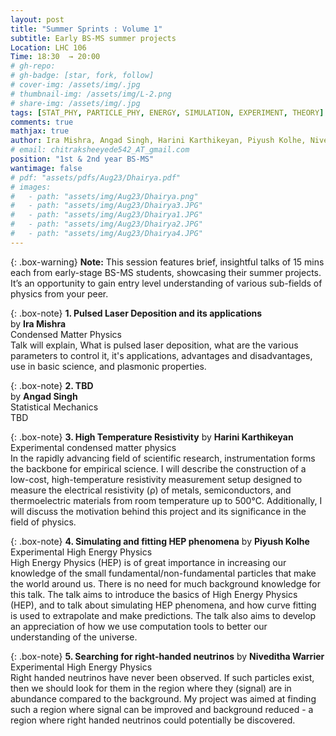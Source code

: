 ```yaml
---
layout: post
title: "Summer Sprints : Volume 1"
subtitle: Early BS-MS summer projects
Location: LHC 106
Time: 18:30  → 20:00
# gh-repo:
# gh-badge: [star, fork, follow]
# cover-img: /assets/img/.jpg
# thumbnail-img: /assets/img/L-2.png
# share-img: /assets/img/.jpg
tags: [STAT_PHY, PARTICLE_PHY, ENERGY, SIMULATION, EXPERIMENT, THEORY]
comments: true
mathjax: true
author: Ira Mishra, Angad Singh, Harini Karthikeyan, Piyush Kolhe, Niveditha Warrier
# email: chitraksheeyede542_AT_gmail.com
position: "1st & 2nd year BS-MS"
wantimage: false
# pdf: "assets/pdfs/Aug23/Dhairya.pdf"
# images:
#   - path: "assets/img/Aug23/Dhairya.png"
#   - path: "assets/img/Aug23/Dhairya3.JPG"
#   - path: "assets/img/Aug23/Dhairya1.JPG"
#   - path: "assets/img/Aug23/Dhairya2.JPG"
#   - path: "assets/img/Aug23/Dhairya4.JPG"
---
```

{: .box-warning}
**Note:** This session features brief, insightful talks of 15 mins each from early-stage BS-MS students, showcasing their summer projects. It’s an opportunity to gain entry level understanding of various sub-fields of physics from your peer.

{: .box-note}
**1. Pulsed Laser Deposition and its applications** 
\
by **Ira Mishra**
\
Condensed Matter Physics
\
Talk will explain, What is pulsed laser deposition, what are the various parameters to control it, it's applications, advantages and disadvantages, use in basic science, and plasmonic properties.

{: .box-note}
**2. TBD** 
\
by **Angad Singh** 
\
Statistical Mechanics
\
TBD

{: .box-note}
**3. High Temperature Resistivity**
by **Harini Karthikeyan** 
\
Experimental condensed matter physics
\
In the rapidly advancing field of scientific research, instrumentation forms the backbone for empirical science. I will describe the construction of a low-cost, high-temperature resistivity measurement setup designed to measure the electrical resistivity (ρ) of metals, semiconductors, and thermoelectric materials from room temperature up to 500°C. Additionally, I will discuss the motivation behind this project and its significance in the field of physics.

{: .box-note}
**4. Simulating and fitting HEP phenomena**
by **Piyush Kolhe** 
\
Experimental High Energy Physics
\
High Energy Physics (HEP) is of great importance in increasing our knowledge of the small fundamental/non-fundamental particles that make the world around us. There is no need for much background knowledge for this talk. The talk aims to introduce the basics of High Energy Physics (HEP), and to talk about simulating HEP phenomena, and how curve fitting is used to extrapolate and make predictions. The talk also aims to develop an appreciation of how we use computation tools to better our understanding of the universe.

{: .box-note}
**5. Searching for right-handed neutrinos** 
by **Niveditha Warrier**
\
Experimental High Energy Physics
\
Right handed neutrinos have never been observed. If such particles exist, then we should look for them in the region where they (signal) are in abundance compared to the background. My project was aimed at finding such a region where signal can be improved and background reduced - a region where right handed neutrinos could potentially be discovered. 
